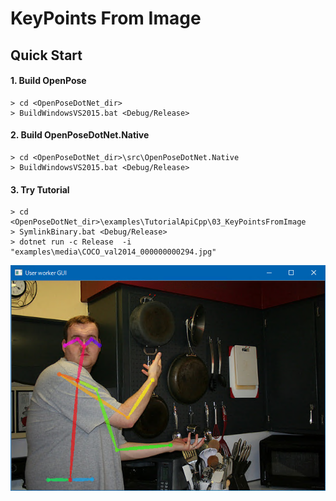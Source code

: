 # KeyPoints From Image

## Quick Start

#### 1. Build OpenPose

````dos
> cd <OpenPoseDotNet_dir>
> BuildWindowsVS2015.bat <Debug/Release>
````

#### 2. Build OpenPoseDotNet.Native

````dos
> cd <OpenPoseDotNet_dir>\src\OpenPoseDotNet.Native
> BuildWindowsVS2015.bat <Debug/Release>
````

#### 3. Try Tutorial

````dos
> cd <OpenPoseDotNet_dir>\examples\TutorialApiCpp\03_KeyPointsFromImage
> SymlinkBinary.bat <Debug/Release>
> dotnet run -c Release  -i "examples\media\COCO_val2014_000000000294.jpg"
````

<img src="images/example_turorial_3.png"/>